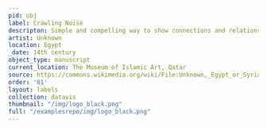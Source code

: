 ```yaml
---
pid: obj
label: Crawling Noise
descripton: Simple and compelling way to show connections and relationships within a community of individuals.
artist: Unknown
location: Egypt
_date: 14th century
object_type: manuscript
current_location: The Museum of Islamic Art, Qatar
source: https://commons.wikimedia.org/wiki/File:Unknown,_Egypt_or_Syria,_14th_Century_-_Sulwan_Al-Muta%27a_-_Google_Art_Project.jpg
order: '01'
layout: labels
collection: datavis
thumbnail: "/img/logo_black.png"
full: "/examplesrepo/img/logo_black.png"
---
```

